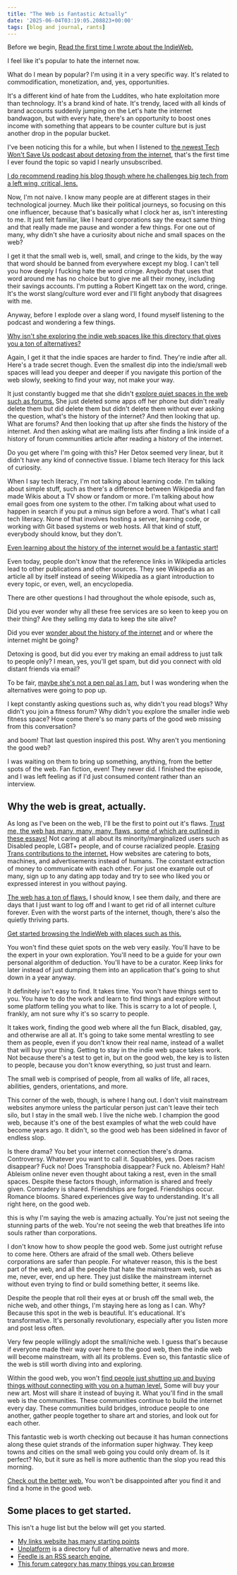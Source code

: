 ```yaml
---
title: "The Web is Fantastic Actually"
date: '2025-06-04T03:19:05.208823+00:00'
tags: [blog and journal, rants]
---
```


Before we begin, [Read the first time I wrote about the IndieWeb.](/posts/6158)

I feel like it's popular to hate the internet now.

What do I mean by popular? I'm using it in a very specific way. It's related to commodification, monetization, and, yes, opportunities.

It's a different kind of hate from the Luddites, who hate exploitation more than technology. It's a brand kind of hate. It's trendy, laced with all kinds of brand accounts suddenly jumping on the Let's hate the internet bandwagon, but with every hate, there's an opportunity to boost ones income with something that appears to be counter culture but is just another drop in the popular bucket.

I've been noticing this for a while, but when I listened to [the newest Tech Won't Save Us podcast about detoxing from the internet,](https://techwontsave.us/episode/278_the_case_for_a_digital_detox_w_casey_johnston/) that's the first time I ever found the topic so vapid I nearly unsubscribed.

[I do recommend reading his blog though where he challenges big tech from a left wing, critical, lens.](https://www.disconnect.blog/)

Now, I'm not naive. I know many people are at different stages in their technological journey. Much like their political journeys, so focusing on this one influencer, because that's basically what I clock her as, isn't interesting to me. It just felt familiar, like I heard corporations say the exact same thing and that really made me pause and wonder a few things. For one out of many, why didn't she have a curiosity about niche and small spaces on the web?

I get it that the small web is, well, small, and cringe to the kids, by the way that word should be banned from everywhere except my blog. I can't tell you how deeply I fucking hate the word cringe. Anybody that uses that word around me has no choice but to give me all their money, including their savings accounts. I'm putting a Robert Kingett tax on the word, cringe. It's the worst slang/culture word ever and I'll fight anybody that disagrees with me.

Anyway, before I explode over a slang word, I found myself listening to the podcast and wondering a few things.

[Why isn't she exploring the indie web spaces like this directory that gives you a ton of alternatives?](https://unplatform.fromthesuperhighway.com/)

Again, I get it that the indie spaces are harder to find. They're indie after all. Here's a trade secret though. Even the smallest dip into the indie/small web spaces will lead you deeper and deeper if you navigate this portion of the web slowly, seeking to find your way, not make your way.

It just constantly bugged me that she didn't [explore quiet spaces in the web such as forums.](http://smallforums.terraaeon.com/) She just deleted some apps off her phone but didn't really delete them but did delete them but didn't delete them without ever asking the question, what's the history of the internet? And then looking that up. What are forums? And then looking that up after she finds the history of the internet. And then asking what are mailing lists after finding a link inside of a history of forum communities article after reading a history of the internet.

Do you get where I'm going with this? Her Detox seemed very linear, but it didn't have any kind of connective tissue. I blame tech literacy for this lack of curiosity.

When I say tech literacy, I'm not talking about learning code. I'm talking about simple stuff, such as there's a difference between Wikipedia and fan made Wikis about a TV show or fandom or more. I'm talking about how email goes from one system to the other. I'm talking about what used to happen in search if you put a minus sign before a word. That's what I call tech literacy. None of that involves hosting a server, learning code, or working with Git based systems or web hosts. All that kind of stuff, everybody should know, but they don't.

[Even learning about the history of the internet would be a fantastic start!](https://thehistoryoftheweb.com/)

Even today, people don't know that the reference links in Wikipedia articles lead to other publications and other sources. They see Wikipedia as an article all by itself instead of seeing Wikipedia as a giant introduction to every topic, or even, well, an encyclopedia.

There are other questions I had throughout the whole episode, such as,

Did you ever wonder why all these free services are so keen to keep you on their thing? Are they selling my data to keep the site alive?

Did you ever [wonder about the history of the internet](https://thehistoryoftheweb.com/) and or where the internet might be going?

Detoxing is good, but did you ever try making an email address to just talk to people only? I mean, yes, you'll get spam, but did you connect with old distant friends via email?

To be fair, [maybe she's not a pen pal as I am,](/posts/6662) but I was wondering when the alternatives were going to pop up.

I kept constantly asking questions such as, why didn't you read blogs? Why didn't you join a fitness forum? Why didn't you explore the smaller indie web fitness space? How come there's so many parts of the good web missing from this conversation?

and boom! That last question inspired this post. Why aren't you mentioning the good web?

I was waiting on them to bring up something, anything, from the better spots of the web. Fan fiction, even! They never did. I finished the episode, and I was left feeling as if I'd just consumed content rather than an interview.

## Why the web is great, actually.

As long as I've been on the web, I'll be the first to point out it's flaws. [Trust me, the web has many, many, many, flaws, some of which are outlined in these essays!](https://darkforest.metalabel.com/) Not caring at all about its minority/marginalized users such as Disabled people, LGBT+ people, and of course racialized people. [Erasing Trans contributions to the internet.](https://nyupress.org/9781479818310/the-two-revolutions/) How websites are catering to bots, machines, and advertisements instead of humans. The constant extraction of money to communicate with each other. For just one example out of many, sign up to any dating app today and try to see who liked you or expressed interest in you without paying.

[The web has a ton of flaws.](https://darkforest.metalabel.com/) I should know, I see them daily, and there are days that I just want to log off and I want to get rid of all internet culture forever. Even with the worst parts of the internet, though, there's also the quietly thriving parts.

[Get started browsing the IndieWeb with places such as this.](https://discourse.32bit.cafe/c/links/45)

You won't find these quiet spots on the web very easily. You'll have to be the expert in your own exploration. You'll need to be a guide for your own personal algorithm of deduction. You'll have to be a curator. Keep links for later instead of just dumping them into an application that's going to shut down in a year anyway.

It definitely isn't easy to find. It takes time. You won't have things sent to you. You have to do the work and learn to find things and explore without some platform telling you what to like. This is scarry to a lot of people. I, frankly, am not sure why it's so scarry to people.

It takes work, finding the good web where all the fun Black, disabled, gay, and otherwise are all at. It's going to take some mental wrestling to see them as people, even if you don't know their real name, instead of a wallet that will buy your thing. Getting to stay in the indie web space takes work. Not because there's a test to get in, but on the good web, the key is to listen to people, because you don't know everything, so just trust and learn.

The small web is comprised of people, from all walks of life, all races, abilities, genders, orientations, and more.

This corner of the web, though, is where I hang out. I don't visit mainstream websites anymore unless the particular person just can't leave their tech silo, but I stay in the small web. I live the niche web. I champion the good web, because it's one of the best examples of what the web could have become years ago. It didn't, so the good web has been sidelined in favor of endless slop.

Is there drama? You bet your internet connection there's drama. Controversy. Whatever you want to call it. Squabbles, yes. Does racism disappear? Fuck no! Does Transphobia disappear? Fuck no. Ableism? Hah! Ableism online never even thought about taking a rest, even in the small spaces. Despite these factors though, information is shared and freely given. Comradery is shared. Friendships are forged. Friendships occur. Romance blooms. Shared experiences give way to understanding. It's all right here, on the good web.

this is why I'm saying the web is amazing actually. You're just not seeing the stunning parts of the web. You're not seeing the web that breathes life into souls rather than corporations.

I don't know how to show people the good web. Some just outright refuse to come here. Others are afraid of the small web. Others believe corporations are safer than people. For whatever reason, this is the best part of the web, and all the people that hate the mainstream web, such as me, never, ever, end up here. They just dislike the mainstream internet without even trying to find or build something better, it seems like.

Despite the people that roll their eyes at or brush off the small web, the niche web, and other things, I'm staying here as long as I can. Why? Because this spot in the web is beautiful. It's educational. It's transformative. It's personally revolutionary, especially after you listen more and post less often.

Very few people willingly adopt the small/niche web. I guess that's because if everyone made their way over here to the good web, then the indie web will become mainstream, with all its problems. Even so, this fantastic slice of the web is still worth diving into and exploring.

Within the good web, you won't [find people just shutting up and buying things without connecting with you on a human level.](https://www.lesswrong.com/out?url=https%3A%2F%2Fcatvalente.substack.com%2Fp%2Fstop-talking-to-each-other-and-start) Some will buy your new art. Most will share it instead of buying it. What you'll find in the small web is the communities. These communities continue to build the internet every day. These communities build bridges, introduce people to one another, gather people together to share art and stories, and look out for each other.

This fantastic web is worth checking out because it has human connections along these quiet strands of the information super highway. They keep towns and cities on the small web going you could only dream of. Is it perfect? No, but it sure as hell is more authentic than the slop you read this morning.

[Check out the better web.](https://unplatform.fromthesuperhighway.com/database/) You won't be disappointed after you find it and find a home in the good web.

## Some places to get started.

This isn't a huge list but the below will get you started.

* [My links website has many starting points](https://kingettlinks.bearblog.dev/)
* [Unplatform](https://unplatform.fromthesuperhighway.com/) is a directory full of alternative news and more.
* [Feedle is an RSS search engine.](https://feedle.world/)
* [This forum category has many things you can browse](https://discourse.32bit.cafe/c/links/45)